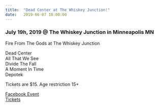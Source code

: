 ```yaml
---
title:  "Dead Center at The Whiskey Junction!"
date:   2019-06-07 18:00:00
---
```

### July 19h, 2019 @ The Whiskey Junction in Minneapolis MN

Fire From The Gods at The Whiskey Junction

Dead Center  
All That We See  
Divide The Fall  
A Moment In Time  
Depotek  

Tickets are $15. Age restriction 15+

[Facebook Event](https://www.facebook.com/events/471275183642717/)  
[Tickets](https://www.ticketfly.com/purchase/event/1859617?utm_medium=ampOfficialEvent&utm_source=fbTfly)